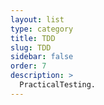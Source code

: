 ```yaml
---
layout: list
type: category
title: TDD
slug: TDD
sidebar: false
order: 7
description: >
  PracticalTesting.
---
```


